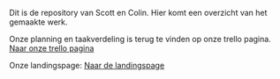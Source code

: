 Dit is de repository van Scott en Colin.
Hier komt een overzicht van het gemaakte werk.

Onze planning en taakverdeling is terug te vinden op onze trello pagina.
[Naar onze trello pagina](https://trello.com/b/YpXCLgoI/landingspage-scott-colin)

Onze landingspage:
[Naar de landingspage](https://31658.hosts1.ma-cloud.nl/LandingspageRAM/Landingspage/LandingspageEngels/index.html)


